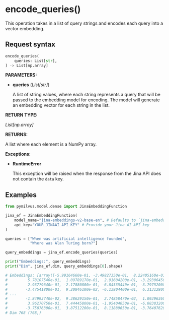 # encode_queries()

This operation takes in a list of query strings and encodes each query into a vector embedding.

## Request syntax

```python
encode_queries(
    queries: List[str], 
) -> List[np.array]
```

**PARAMETERS:**

- **queries** (*List[str]*)

    A list of string values, where each string represents a query that will be passed to the embedding model for encoding. The model will generate an embedding vector for each string in the list.

**RETURN TYPE:**

*List[np.array]*

**RETURNS:**

A list where each element is a NumPy array.

**Exceptions:**

- **RuntimeError**

    This exception will be raised when the response from the Jina API does not contain the `data` key.

## Examples

```python
from pymilvus.model.dense import JinaEmbeddingFunction

jina_ef = JinaEmbeddingFunction(
    model_name="jina-embeddings-v2-base-en", # Defaults to `jina-embeddings-v2-base-en`
    api_key="YOUR_JINAAI_API_KEY" # Provide your Jina AI API key
)

queries = ["When was artificial intelligence founded", 
           "Where was Alan Turing born?"]

query_embeddings = jina_ef.encode_queries(queries)

print("Embeddings:", query_embeddings)
print("Dim", jina_ef.dim, query_embeddings[0].shape)

# Embeddings: [array([-5.99164660e-01, -3.49827350e-01,  8.22405160e-01, -1.18632730e-01,
#         5.78107540e-01,  1.09789170e-01,  2.91604200e-01, -3.29306450e-01,
#         2.93779640e-01, -2.17880800e-01, -6.84535440e-01, -3.79752000e-01,
#        -3.47541800e-01,  9.20846100e-02, -6.13804400e-01,  6.31312800e-01,
# ...
#        -1.84993740e-02,  9.38629150e-01,  2.74858470e-02,  1.09396360e+00,
#         3.96270750e-01,  7.44445800e-01, -1.95404050e-01, -6.08383200e-01,
#        -3.75076300e-01,  3.87512200e-01,  8.11889650e-01, -3.76407620e-01])]
# Dim 768 (768,)
```
